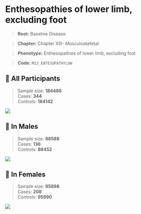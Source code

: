# Enthesopathies of lower limb, excluding foot

> **Root:** Baseline Disease  

> **Chapter:** Chapter XIII- Musculoskeletal  

> **Phenotype:** Enthesopathies of lower limb, excluding foot  

> **Code:** `M13_ENTESOPATHYLOW`

## 🧪 All Participants  
> Sample size: **184486**  
> Cases: **344**  
> Controls: **184142**
<img src="/Disease/Figures/ALL/Incidence/M13_ENTESOPATHYLOW.png"/>
<CsvTable src="/Disease/Data/ALL/Incidence/COX_M13_ENTESOPATHYLOW.csv" label="🔍 View full results" />

## 👨 In Males  
> Sample size: **88588**  
> Cases: **136**  
> Controls: **88452**
<img src="/Disease/Figures/Male/Incidence/M13_ENTESOPATHYLOW.png"/>
<CsvTable src="/Disease/Data/Male/Incidence/COX_M13_ENTESOPATHYLOW.csv" label="🔍 View full results" />

## 👩 In Females  
> Sample size: **95898**  
> Cases: **208**  
> Controls: **95690**
<img src="/Disease/Figures/Female/Incidence/M13_ENTESOPATHYLOW.png"/>
<CsvTable src="/Disease/Data/Female/Incidence/COX_M13_ENTESOPATHYLOW.csv" label="🔍 View full results" />

